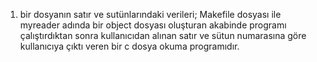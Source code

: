 1. bir dosyanın satır ve sutünlarındaki verileri; Makefile dosyası ile myreader adında bir object dosyası oluşturan
   akabinde programı çalıştırdıktan sonra kullanıcıdan alınan satır ve sütun numarasına göre kullanıcıya çıktı veren bir c dosya okuma programıdır.
